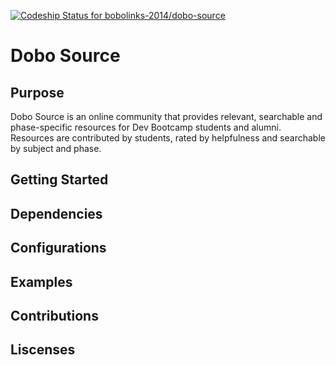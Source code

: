 [ ![Codeship Status for bobolinks-2014/dobo-source](https://www.codeship.io/projects/a4bd0af0-10f1-0132-455e-4ed0225ce9a8/status)](https://www.codeship.io/projects/32933)
# Dobo Source

## Purpose

Dobo Source is an online community that provides relevant, searchable and phase-specific resources for Dev Bootcamp students and alumni.  Resources are contributed by students, rated by helpfulness and searchable by subject and phase.  

## Getting Started

## Dependencies

## Configurations

## Examples

## Contributions

## Liscenses


